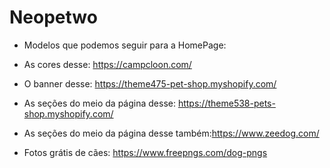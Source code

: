 # Neopetwo

- Modelos que podemos seguir para a HomePage:
- As cores desse: https://campcloon.com/
- O banner desse: https://theme475-pet-shop.myshopify.com/
- As seções do meio da página desse: https://theme538-pets-shop.myshopify.com/
- As seções do meio da página desse também:https://www.zeedog.com/

- Fotos grátis de cães: https://www.freepngs.com/dog-pngs